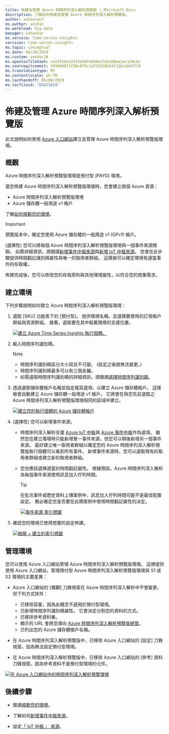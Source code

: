 ```yaml
---
title: 佈建及管理 Azure 時間序列深入解析預覽版 | Microsoft Docs
description: 了解如何佈建及管理 Azure 時間序列深入解析預覽版。
author: ashannon7
ms.author: anshan
ms.workload: big-data
manager: cshankar
ms.service: time-series-insights
services: time-series-insights
ms.topic: conceptual
ms.date: 04/30/2019
ms.custom: seodec18
ms.openlocfilehash: ce24fb8c62432e50fe04de23d2abbee1ec120c6c
ms.sourcegitcommit: 399db0671f58c879c1a729230254f12bc4ebff59
ms.translationtype: MT
ms.contentlocale: zh-TW
ms.lasthandoff: 05/09/2019
ms.locfileid: "65471634"
---
```

# <a name="provision-and-manage-azure-time-series-insights-preview"></a>佈建及管理 Azure 時間序列深入解析預覽版

此文說明如何使用 [Azure 入口網站](https://portal.azure.com/)建立及管理 Azure 時間序列深入解析預覽版環境。

## <a name="overview"></a>概觀

Azure 時間序列深入解析預覽版環境是預付型 (PAYG) 環境。

當您佈建 Azure 時間序列深入解析預覽版環境時，您會建立兩個 Azure 資源：

* Azure 時間序列深入解析預覽版環境  
* Azure 儲存體一般用途 v1 帳戶
  
了解[如何規劃您的環境](./time-series-insights-update-plan.md)。

>[!IMPORTANT]
> 預覽版本中，確定您使用 Azure 儲存體的一般用途 v1 (GPv1) 帳戶。

(選擇性) 您可以將每個 Azure 時間序列深入解析預覽版環境與一個事件來源關聯。 如需詳細資訊，請閱讀[新增事件中樞來源](./time-series-insights-how-to-add-an-event-source-eventhub.md)與[新增 IoT 中樞來源](./time-series-insights-how-to-add-an-event-source-iothub.md)。 您會在此步驟提供時間戳記識別碼屬性與唯一的取用者群組。 這樣做可以確定環境有適當事件的存取權。

佈建完成後，您可以修改您的存取原則與其他環境屬性，以符合您的商業需求。

## <a name="create-the-environment"></a>建立環境

下列步驟說明如何建立 Azure 時間序列深入解析預覽版環境：

1. 選取 [SKU] 功能表下的 [預付型]。 提供環境名稱，並選擇要使用的訂用帳戶群組與資源群組。 接著，選取要在其中裝載環境的支援位置。

   [![建立 Azure Time Series Insights 執行個體。](media/v2-update-manage/manage_three.PNG)](media/v2-update-manage/manage_three.PNG#lightbox)

1. 輸入時間序列識別碼。

    >[!NOTE]
    > * 時間序列識別碼區分大小寫且不可變。 (設定之後就無法變更。)
    > * 時間序列識別碼最多可以有三個金鑰。
    > * 如需選取時間序列識別碼的詳細資訊，請閱讀[選擇時間序列識別碼](./time-series-insights-update-how-to-id.md)。

1. 透過選取儲存體帳戶名稱並指定複寫選項，以建立 Azure 儲存體帳戶。 這樣做會自動建立 Azure 儲存體一般用途 v1 帳戶。 它將會在與您先前選取之 Azure 時間序列深入解析預覽版環境相同的區域中建立。

    [![建立您的執行個體的 Azure 儲存體帳戶](media/v2-update-manage/manage_five.PNG)](media/v2-update-manage/manage_five.PNG#lightbox)

1. (選擇性) 您可以新增事件來源。

   * 時間序列深入解析支援 [Azure IoT 中樞](./time-series-insights-how-to-add-an-event-source-iothub.md)與 [Azure 事件中樞](./time-series-insights-how-to-add-an-event-source-eventhub.md)作為選項。 雖然您在建立環境時只能新增單一事件來源，但您可以稍後新增另一個事件來源。 最好建立唯一取用者群組以確定您的 Azure 時間序列深入解析預覽版執行個體可以看到所有事件。 新增事件來源時，您可以選取現有的取用者群組或建立新的取用者群組。

   * 您也應該選擇適當的時間戳記屬性。 根據預設，Azure 時間序列深入解析為每個事件來源使用訊息加入佇列時間。

     > [!TIP]
     > 在批次事件或歷史資料上傳案例中，訊息加入佇列時間可能不是最佳配置設定。 務必確定您是否要在此類案例中使用時間戳記屬性的決定。

     [![事件來源 索引標籤](media/v2-update-manage/manage_two.PNG)](media/v2-update-manage/manage_two.PNG#lightbox)

1. 確認您的環境已使用想要的設定佈建。

    [![檢閱 + 建立的索引標籤](media/v2-update-manage/manage_three.PNG)](media/v2-update-manage/manage_three.PNG#lightbox)

## <a name="manage-the-environment"></a>管理環境

您可以使用 Azure 入口網站管理 Azure 時間序列深入解析預覽版環境。 這裡提供使用 Azure 入口網站，管理預付型 Azure 時間序列深入解析預覽版環境與 S1 或 S2 環境的主要差異：

* Azure 入口網站的 [概觀] 刀鋒視窗在 Azure 時間序列深入解析中不會變更，但下列方式除外：
  * 已移除容量，因為此概念不適用於預付型環境。
  * 已新增時間序列識別碼屬性。 它會決定分割您的資料的方式。
  * 已移除參考資料集。
  * 顯示的 URL 會將您導向 [Azure 時間序列深入解析預覽版總管](./time-series-insights-update-explorer.md)。
  * 已列出您的 Azure 儲存體帳戶名稱。

* 在 Azure 時間序列深入解析預覽版中，已移除 Azure 入口網站的 [設定] 刀鋒視窗，因為無法設定預付型環境。

* 在 Azure 時間序列深入解析預覽版中，已移除 Azure 入口網站的 [參考] 資料刀鋒視窗，因為參考資料不是預付型環境的元件。

[![在 Azure 入口網站中的時間序列深入解析預覽環境](media/v2-update-manage/manage_four.PNG)](media/v2-update-manage/manage_four.PNG#lightbox)

## <a name="next-steps"></a>後續步驟

- 閱讀[規劃您的環境](./time-series-insights-update-plan.md)。

- 了解如何[新增事件中樞來源](./time-series-insights-how-to-add-an-event-source-eventhub.md)。

- 設定[「 IoT 中樞 」 來源](./time-series-insights-how-to-add-an-event-source-iothub.md)。